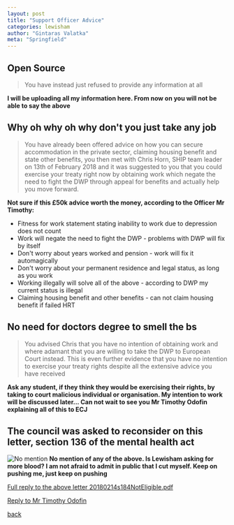 ```yaml
---
layout: post
title: "Support Officer Advice"
categories: lewisham
author: "Gintaras Valatka"
meta: "Springfield"
---
```


## Open Source

> You have instead just refused to provide any information at all

**I will be uploading all my information here. From now on you will not be able to say the above**

## Why oh why oh why don't you just take any job

> You have already been offered advice on how you can secure accommodation in the private sector, claiming housing benefit and state other benefits, you then met with Chris Horn, SHIP team leader on 13th of February 2018 and it was suggested to you that you could exercise your treaty right now by obtaining work which negate the need to fight the DWP through appeal for benefits and actually help you move forward.

**Not sure if this £50k advice worth the money, according to the Officer Mr Timothy:**
- Fitness for work statement stating inability to work due to depression does not count
- Work will negate the need to fight the DWP - problems with DWP will fix by itself
- Don't worry about years worked and pension - work will fix it automagically
- Don't worry about your permanent residence and legal status, as long as you work
- Working illegally will solve all of the above - according to DWP my current status is illegal
- Claiming housing benefit and other benefits - can not claim housing benefit if failed HRT

## No need for doctors degree to smell the bs

> You advised Chris that you have no intention of obtaining work and where adamant that you are willing to take the DWP to European Court instead. This is even further evidence that you have no intention to exercise your treaty rights despite all the extensive advice you have received

**Ask any student, if they think they would be exercising their rights, by taking to court malicious individual or organisation. My intention to work will be discussed later... Can not wait to see you Mr Timothy Odofin explaining all of this to ECJ**

## The council was asked to reconsider on this letter, section 136 of the mental health act
![No mention](/uk.gov/LewishamCouncil/Section184/20171108ReconsiderS188AndMentalHealthS136.jpg)
**No mention of any of the above. Is Lewisham asking for more blood? I am not afraid to admit in public that I cut myself. Keep on pushing me, just keep on pushing**

[Full reply to the above letter 20180214s184NotEligible.pdf](/uk.gov/LewishamCouncil/Section184/20180214s184NotEligible.pdf)

[Reply to Mr Timothy Odofin](/uk.gov/lewisham/2018/03/16/reply-to-mr-timothy.html)

[back](/uk.gov/)
